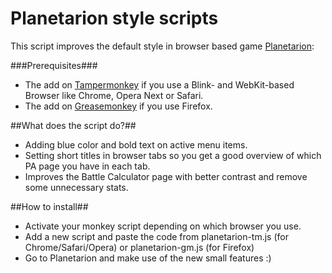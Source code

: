 # Planetarion style scripts
This script improves the default style in browser based game <a href="http://www.planetarion.com">Planetarion</a>:

###Prerequisites###
- The add on <a href="http://tampermonkey.net/">Tampermonkey</a> if you use a Blink- and WebKit-based Browser like Chrome, Opera Next or Safari.
- The add on <a href="https://addons.mozilla.org/sv-se/firefox/addon/greasemonkey/">Greasemonkey</a> if you use Firefox.

##What does the script do?##
- Adding blue color and bold text on active menu items.
- Setting short titles in browser tabs so you get a good overview of which PA page you have in each tab.
- Improves the Battle Calculator page with better contrast and remove some unnecessary stats.

##How to install##
- Activate your monkey script depending on which browser you use.
- Add a new script and paste the code from planetarion-tm.js (for Chrome/Safari/Opera) or planetarion-gm.js (for Firefox)
- Go to Planetarion and make use of the new small features :)

